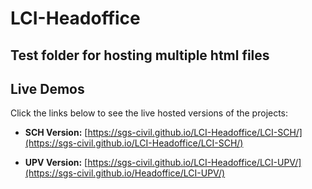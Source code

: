 # LCI-Headoffice
Test folder for hosting multiple html files
---

## Live Demos

Click the links below to see the live hosted versions of the projects:

*   **SCH Version:** [https://sgs-civil.github.io/LCI-Headoffice/LCI-SCH/](https://sgs-civil.github.io/LCI-Headoffice/LCI-SCH/)

*   **UPV Version:** [https://sgs-civil.github.io/LCI-Headoffice/LCI-UPV/](https://sgs-civil.github.io/Headoffice/LCI-UPV/)
